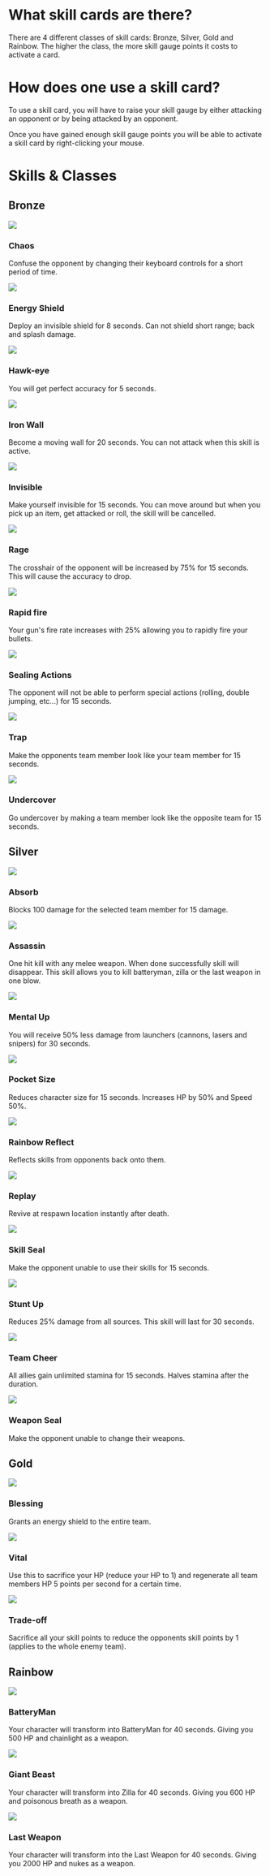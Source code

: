 # What skill cards are there?
There are 4 different classes of skill cards: Bronze, Silver, Gold and Rainbow. The higher the class, the more skill gauge points it costs to activate a card.

# How does one use a skill card?
To use a skill card, you will have to raise your skill gauge by either attacking an opponent or by being attacked by an opponent.

Once you have gained enough skill gauge points you will be able to activate a skill card by right-clicking your mouse.

# Skills & Classes
## Bronze
![](https://github.com/YestinJarrett/qpang-essence-emulator/raw/master/wiki/skillcards/images/card_skill_0026_s.png)
### Chaos
Confuse the opponent by changing their keyboard controls for a short period of time.            

![](https://github.com/YestinJarrett/qpang-essence-emulator/raw/master/wiki/skillcards/images/card_skill_0011_s.png)   
### Energy Shield
Deploy an invisible shield for 8 seconds. Can not shield short range; back and splash damage.

![](https://github.com/YestinJarrett/qpang-essence-emulator/raw/master/wiki/skillcards/images/card_skill_0001_s.png)  
### Hawk-eye        
You will get perfect accuracy for 5 seconds.  

![](https://github.com/YestinJarrett/qpang-essence-emulator/raw/master/wiki/skillcards/images/card_skill_0006_s.png)  
### Iron Wall
Become a moving wall for 20 seconds. You can not attack when this skill is active.         

![](https://github.com/YestinJarrett/qpang-essence-emulator/raw/master/wiki/skillcards/images/card_skill_0016_s.png)
### Invisible
Make yourself invisible for 15 seconds. You can move around but when you pick up an item, get attacked or roll, the skill will be cancelled.

![](https://github.com/YestinJarrett/qpang-essence-emulator/raw/master/wiki/skillcards/images/card_skill_0003_s.png)  
### Rage        
The crosshair of the opponent will be increased by 75% for 15 seconds. This will cause the accuracy to drop.        
       
![](https://github.com/YestinJarrett/qpang-essence-emulator/raw/master/wiki/skillcards/images/card_skill_0002_s.png)        
### Rapid fire          
Your gun's fire rate increases with 25% allowing you to rapidly fire your bullets.           

![](https://github.com/YestinJarrett/qpang-essence-emulator/raw/master/wiki/skillcards/images/card_skill_0004_s.png)  
### Sealing Actions        
The opponent will not be able to perform special actions (rolling, double jumping, etc...) for 15 seconds.         

![](https://github.com/YestinJarrett/qpang-essence-emulator/raw/master/wiki/skillcards/images/card_skill_0025_s.png)
### Trap
Make the opponents team member look like your team member for 15 seconds.

![](https://github.com/YestinJarrett/qpang-essence-emulator/raw/master/wiki/skillcards/images/card_skill_0024_s.png)
### Undercover
Go undercover by making a team member look like the opposite team for 15 seconds.      

## Silver
![](https://github.com/YestinJarrett/qpang-essence-emulator/raw/master/wiki/skillcards/images/card_skill_0020_s.png)
### Absorb
Blocks 100 damage for the selected team member for 15 damage.

![](https://github.com/YestinJarrett/qpang-essence-emulator/raw/master/wiki/skillcards/images/card_skill_0005_s.png)
### Assassin
One hit kill with any melee weapon. When done successfully skill will disappear. 
This skill allows you to kill batteryman, zilla or the last weapon in one blow.

![](https://github.com/YestinJarrett/qpang-essence-emulator/raw/master/wiki/skillcards/images/card_skill_0012_s.png)
### Mental Up
You will receive 50% less damage from launchers (cannons, lasers and snipers) for 30 seconds.

![](https://github.com/YestinJarrett/qpang-essence-emulator/raw/master/wiki/skillcards/images/card_skill_0007_s.png)
### Pocket Size
Reduces character size for 15 seconds. Increases HP by 50% and Speed 50%.

![](https://github.com/YestinJarrett/qpang-essence-emulator/raw/master/wiki/skillcards/images/card_skill_0013_s.png)
### Rainbow Reflect
Reflects skills from opponents back onto them.

![](https://github.com/YestinJarrett/qpang-essence-emulator/raw/master/wiki/skillcards/images/card_skill_0014_s.png)
### Replay
Revive at respawn location instantly after death.

![](https://github.com/YestinJarrett/qpang-essence-emulator/raw/master/wiki/skillcards/images/card_skill_0017_s.png)
### Skill Seal
Make the opponent unable to use their skills for 15 seconds.

![](https://github.com/YestinJarrett/qpang-essence-emulator/raw/master/wiki/skillcards/images/card_skill_0015_s.png)
### Stunt Up
Reduces 25% damage from all sources. This skill will last for 30 seconds.

![](https://github.com/YestinJarrett/qpang-essence-emulator/raw/master/wiki/skillcards/images/card_skill_0019_s.png)
### Team Cheer
All allies gain unlimited stamina for 15 seconds. Halves stamina after the duration.

![](https://github.com/YestinJarrett/qpang-essence-emulator/raw/master/wiki/skillcards/images/card_skill_0018_s.png)
### Weapon Seal
Make the opponent unable to change their weapons.      

## Gold
![](https://github.com/YestinJarrett/qpang-essence-emulator/raw/master/wiki/skillcards/images/card_skill_0022_s.png)
### Blessing
Grants an energy shield to the entire team.

![](https://github.com/YestinJarrett/qpang-essence-emulator/raw/master/wiki/skillcards/images/card_skill_0023_s.png)
### Vital
Use this to sacrifice your HP (reduce your HP to 1) and regenerate all team members HP 5 points per second for a certain time. 

![](https://github.com/YestinJarrett/qpang-essence-emulator/raw/master/wiki/skillcards/images/card_skill_0021_s.png)
### Trade-off
Sacrifice all your skill points to reduce the opponents skill points by 1 (applies to the whole enemy team).   

## Rainbow
![](https://github.com/YestinJarrett/qpang-essence-emulator/raw/master/wiki/skillcards/images/card_skill_0008_s.png)
### BatteryMan
Your character will transform into BatteryMan for 40 seconds. Giving you 500 HP and chainlight as a weapon.

![](https://github.com/YestinJarrett/qpang-essence-emulator/raw/master/wiki/skillcards/images/card_skill_0009_s.png)
### Giant Beast
Your character will transform into Zilla for 40 seconds. Giving you 600 HP and poisonous breath as a weapon.

![](https://github.com/YestinJarrett/qpang-essence-emulator/raw/master/wiki/skillcards/images/card_skill_0010_s.png)
### Last Weapon
Your character will transform into the Last Weapon for 40 seconds. Giving you 2000 HP and nukes as a weapon.
